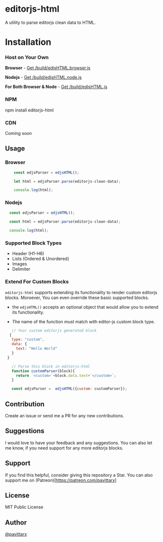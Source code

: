 # editorjs-html
A utility to parse editorjs clean data to HTML. 


# Installation

### Host on Your Own

**Browser** - [Get /build/edjsHTML.browser.js](./build/edjsHTML.browser.js)

**Nodejs** -  [Get /build/edjsHTML.node.js](./build/edjsHTML.node.js)

**For Both Browser & Node** - [Get /build/edjsHTML.js](./build/edjsHTML.js)

### NPM 

npm install editorjs-html

### CDN
  
  Coming soon


## Usage

### Browser
```js
    const edjsParser = edjsHTML();

    let html = edjsParser.parse(editorjs-clean-data);

    console.log(html);
```

### Nodejs

```js
  const edjsParser = edjsHTML();
  
  const html = edjsParser.parse(editorjs-clean-data);

  console.log(html);
```

### Supported Block Types 

* Header (H1-H6)
* Lists (Ordered & Unordered)
* Images
* Delimiter 

### Extend For Custom Blocks 
`editorjs-html`  supports extending its functionality to render custom editorjs blocks. Moroever, You can even override these basic supported blocks.

* the `edjsHTML()` accepts an optional object that would allow you to extend its functionality. 

* The name of the function must match with editor-js custom block type. 

```js
   // Your custom editorjs generated block
  {
   type: "custom",
   data: {
     text: "Hello World"
   }
 }

```

```js
   // Parse this block in editorjs-html
   function customParser(block){
     return `<custom>`+block.data.text+`</custom>`;
   }

   const edjsParser =  edjsHTML({custom: customParser});

```

## Contribution 
Create an issue or send me a PR for any new contributions.

## Suggestions 
I would love to have your feedback and any suggestions. You can also let me know, if you need support for any more editorjs blocks. 

## Support 
If you find this helpful, consider giving this repository a Star. You can also support me on (Patreon)[https://patreon.com/pavittarx]

## License 
MIT Public License

## Author 
[@pavittarx](https://github.com/pavittarx)

